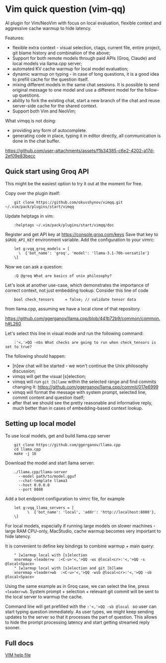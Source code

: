 # Vim quick question (vim-qq)

AI plugin for Vim/NeoVim with focus on local evaluation, flexible context
and aggressive cache warmup to hide latency.

Features:
 - flexible extra context - visual selection, ctags, current file, entire
   project, git blame history and combination of the above;
 - Support for both remote models through paid APIs (Groq, Claude) 
   and local models via llama.cpp server;
 - automated KV cache warmup for local model evaluation;
 - dynamic warmup on typing - in case of long questions, it is a good idea
   to prefill cache for the question itself.
 - mixing different models in the same chat sessions. It is possible to send 
   original message to one model and use a different model for the follow-up
   questions.
 - ability to fork the existing chat, start a new branch of the chat and 
   reuse server-side cache for the shared context.
 - Support both Vim and NeoVim;

What vimqq is not doing:
 - providing any form of autocomplete.  
 - generating code in place, typing it in editor directly, all communication
   is done in the chat buffer.

https://github.com/user-attachments/assets/f1b34385-c6e2-4202-a17d-2ef09e83becc

## Quick start using Groq API

This might be the easiest option to try it out at the moment for free. 

Copy over the plugin itself:
```
    git clone https://github.com/okuvshynov/vimqq.git ~/.vim/pack/plugins/start/vimqq
```

Update helptags in vim:
```
    :helptags ~/.vim/pack/plugins/start/vimqq/doc
```

Register and get API key at https://console.groq.com/keys
Save that key to `$GROQ_API_KEY` environment variable. 
Add the configuration to your vimrc:

```
    let g:vqq_groq_models = [
	  \  {'bot_name': 'groq', 'model': 'llama-3.1-70b-versatile'}
    \]
```

Now we can ask a question:
```
    :Q @groq What are basics of unix philosophy?
```

Let's look at another use-case, which demonstrates the importance
of correct context, not just embedding lookup. Consider this line of code
```
    bool check_tensors     = false; // validate tensor data
```
from llama.cpp, assuming we have a local clone of that repository.

https://github.com/ggerganov/llama.cpp/blob/441b72b9/common/common.h#L260

Let's select this line in visual mode and run the following command:

```
    :'<,'>QQ -nbs What checks are going to run when check_tensors is set to true?
```

The following should happen:
  - [n]ew chat will be started - we won't continue the Unix philosophy
    discussion;
  - vimqq will get the visual [s]election;
  - vimqq will run `git [b]lame` within the selected range and find commits
    changing it: https://github.com/ggerganov/llama.cpp/commit/017e6999
  - vimqq will format the message with system prompt, selected line, commit
    content and question itself;
  - after that we should see the pretty reasonable and informative reply, much
    better than in cases of embedding-based context lookup.

## Setting up local model


To use local models, get and build llama.cpp server

```
    git clone https://github.com/ggerganov/llama.cpp
    cd llama.cpp
    make -j 16
```

Download the model and start llama server:

```
    ./llama.cpp/llama-server
      --model path/to/model.gguf
      --chat-template llama3
      --host 0.0.0.0
      --port 8080
```

Add a bot endpoint configuration to vimrc file, for example
```
    let g:vqq_llama_servers = [
          \  {'bot_name': 'local', 'addr': 'http://localhost:8080'},
    \]
```

For local models, especially if running large models on slower machines - large RAM CPU-only, MacStudio, cache warmup becomes very important to hide latency.

It is convenient to define key bindings to combine warmup + main query:

```
    " [w]armup local with [s]election
    xnoremap <leader>w  :<C-u>'<,'>QQ -ws @local<cr>:'<,'>QQ -s @local<Space>
    " [w]armup local with [s]election and git [b]lame
    xnoremap <leader>wb  :<C-u>'<,'>QQ -wsb @local<cr>:'<,'>QQ -sb @local<Space>
```

Using the same example as in Groq case, we can select the line, press `<leader>wb`. System prompt + selection + relevant git commit will be sent to the local server to warmup the cache. 

Command line will get prefilled with the `:'<,'>QQ -sb @local ` so user can start typing question immediately. As user types, we might keep sending updates to the server so that it processes the part of question. This allows to hide the prompt processing latency and start getting streamed reply sooner.


## Full docs

[VIM help file](doc/vimqq.txt)


